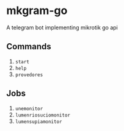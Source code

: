 # mkgram-go
A telegram bot implementing mikrotik go api

## Commands
1. ```start```
2. ```help```
3. ```provedores```


## Jobs
1. ```unemonitor```
2. ```lumenriosuciomonitor```
3. ```lumensupiamonitor```